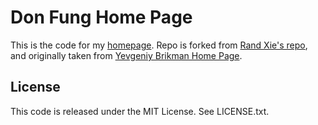 # Don Fung Home Page

This is the code for my [homepage](https://donfung.github.io/). Repo is forked from [Rand Xie's repo](https://github.com/randxie), and originally taken from [Yevgeniy Brikman Home Page](https://www.ybrikman.com).

## License

This code is released under the MIT License. See LICENSE.txt.
